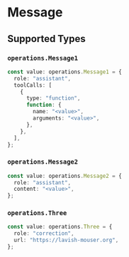 # Message


## Supported Types

### `operations.Message1`

```typescript
const value: operations.Message1 = {
  role: "assistant",
  toolCalls: [
    {
      type: "function",
      function: {
        name: "<value>",
        arguments: "<value>",
      },
    },
  ],
};
```

### `operations.Message2`

```typescript
const value: operations.Message2 = {
  role: "assistant",
  content: "<value>",
};
```

### `operations.Three`

```typescript
const value: operations.Three = {
  role: "correction",
  url: "https://lavish-mouser.org",
};
```

